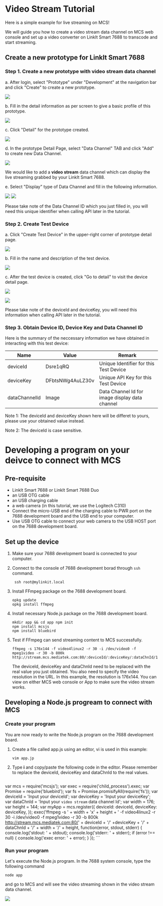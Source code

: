 # Video Stream Tutorial 

Here is a simple example for live streaming on MCS! 

We will guide you how to create a video stream data channel on MCS web console and set up a video converter on LinkIt Smart 7688 to transcode and start streaming.

## Create a new prototype for LinkIt Smart 7688

### Step 1. Create a new prototype with video stream data channel 

a. After login, select "Prototype" under "Development" at the navigation bar and click "Create" to create a new prototype. 

![](../images/Linkit_ONE/img_linkitone_02.png)

b. Fill in the detail information as per screen to give a basic profile of this prototype.

![](../images/7688/img_7688_03.png)

c. Click "Detail" for the prototype created.

![](../images/7688/img_7688_04.png)

d. In the prototype Detail Page, select "Data Channel" TAB and click "Add" to create new Data Channel.

![](../images/7688/img_7688_05.png)

We would like to add a **video stream** data channel which can display the live streaming grabbed by your LinkIt Smart 7688. 

e. Select "Display" type of Data Channel and fill in the following information.

![](../images/Linkit_ONE/img_linkitone_06.png)
![](../images/7688/img_7688_51.png)

Please take note of the Data Channel ID which you just filled in, you will need this unique identifier when calling API later in the tutorial.

### Step 2. Create Test Device

a. Click "Create Test Device" in the upper-right corner of prototype detail page. 

![](../images/7688/img_7688_52.png)

b. Fill in the name and description of the test device. 

![](../images/7688/img_7688_53.png)

c. After the test device is created, click "Go to detail" to visit the device detail page. 

![](../images/Linkit_ONE/img_linkitone_13.png)

![](../images/7688/img_7688_54.png)

Please take note of the deviceId and deviceKey, you will need this information when calling API later in the tutorial.

### Step 3. Obtain Device ID, Device Key and Data Channel ID

Here is the summary of the neccessary information we have obtained in interacting with this test device:

| Name | Value | Remark |
| --- | --- | --- |
| deviceId | Dsre1qRQ | Unique Identifier for this Test Device |
| deviceKey | DFbtsNWg4AuLZ30v  | Unique API Key for this Test Device |
| dataChannelId | Image | Data Channel Id for image display data channel|

Note 1: The deviceId and deviceKey shown here will be differet to yours, please use your obtained value instead.

Note 2: The deviceId is case sensitive.


# Developing a program on your deivce to connect with MCS

## Pre-requisite

* LinkIt Smart 7688 or LinkIt Smart 7688 Duo
* an USB OTG cable
* an USB charging cable
* a web camera (in this tutorial, we use the Logitech C310)
* Connect the micro-USB end of the charging cable to PWR port on the 7688 development board and the USB end to your computer.
* Use USB OTG cable to connect your web camera to the USB HOST port on the 7688 development board.

	
## Set up the device

1. Make sure your 7688 development board is connected to your computer.
2. Connect to the console of 7688 development borad through `ssh` command. 

	```
	 ssh root@mylinkit.local
	```
	 
3. Install FFmpeg package on the 7688 development board.

	```
	opkg update
	opkg install ffmpeg
	```
	
4. Install necessary Node.js package on the 7688 development board. 

	```
	mkdir app && cd app npm init
	npm install mcsjs
	npm install bluebird
	```

5. Test if FFmpeg can send streaming content to MCS successfully. 

	```
	ffmpeg -s 176x144 -f video4linux2 -r 30 -i /dev/video0 -f mpeg1video -r 30 -b 800k http://stream.mcs.mediatek.com:80/:deviceId/:deviceKey/:dataChnId/176/144
	```
	The deviceId, deviceKey and dataChnId need to be replaced with the real value you just obtained. You also need to specify the video resolution in the URL. In this example, the resolution is 176x144.
	You can view on either MCS web console or App to make sure the video stream works. 
	
## Developing a Node.js progream to connect with MCS

### Create your program

You are now ready to write the Node.js program on the 7688 development board.

1. Create a file called app.js using an editor, vi is used in this example:

	```
	vim app.jp
	```

2. Type **i** and copy/paste the following code in the editor. Please remember to replace the deviceId, deviceKey and dataChnId to the real values. 

	```
var mcs = require('mcsjs');
var exec = require('child_process').exec;
var Promise = require('bluebird');
var fs = Promise.promisifyAll(require('fs'));
var deviceId = 'Input your deviceId';
var deviceKey = 'Input your deviceKey';
var dataChnId = 'Input your `video stream` data channel Id';
var width = 176;
var height = 144;
var myApp = mcs.register({
  deviceId: deviceId,
  deviceKey: deviceKey,
});
exec('ffmpeg -s ' + width + 'x' + height + ' -f video4linux2 -r 30 -i /dev/video0 -f mpeg1video -r 30 -b 800k http://stream.mcs.mediatek.com:80/' + deviceId + '/' +deviceKey + '/' + dataChnId + '/' + width + '/' + height, function(error, stdout, stderr) {
  console.log('stdout: ' + stdout);
  console.log('stderr: ' + stderr);
  if (error !== null) {
    console.log('exec error: ' + error);
  }
});
	```

### Run your program

Let's execute the Node.js program. In the 7688 system console, type the following command

```
node app
```

and go to MCS and will see the video streaming shown in the video stream data channel. 

![](../images/7688/img_7688_55.png)